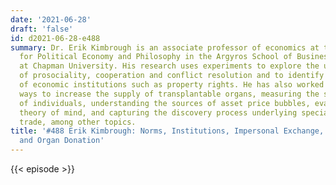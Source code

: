 ```yaml
---
date: '2021-06-28'
draft: 'false'
id: d2021-06-28-e488
summary: Dr. Erik Kimbrough is an associate professor of economics at the Smith Institute
  for Political Economy and Philosophy in the Argyros School of Business and Economics
  at Chapman University. His research uses experiments to explore the underpinnings
  of prosociality, cooperation and conflict resolution and to identify the origins
  of economic institutions such as property rights. He has also worked on finding
  ways to increase the supply of transplantable organs, measuring the spitefulness
  of individuals, understanding the sources of asset price bubbles, evaluating individual
  theory of mind, and capturing the discovery process underlying specialization and
  trade, among other topics.
title: '#488 Erik Kimbrough: Norms, Institutions, Impersonal Exchange, Specialization,
  and Organ Donation'
---
```

{{< episode >}}
